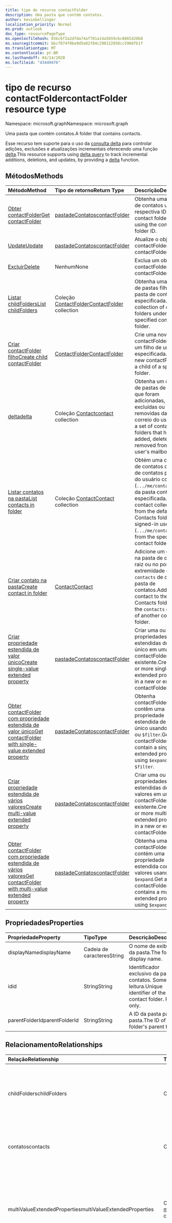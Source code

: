```yaml
---
title: tipo de recurso contactFolder
description: Uma pasta que contém contatos.
author: kevinbellinger
localization_priority: Normal
ms.prod: outlook
doc_type: resourcePageType
ms.openlocfilehash: 03bc6f2a2dfda74af701a14a5b59cbc8865420b8
ms.sourcegitcommit: bbcf074f0be9d5e02f84c290122850cc5968fb1f
ms.translationtype: MT
ms.contentlocale: pt-BR
ms.lasthandoff: 04/14/2020
ms.locfileid: "43449476"
---
```

# <a name="contactfolder-resource-type"></a><span data-ttu-id="0186c-103">tipo de recurso contactFolder</span><span class="sxs-lookup"><span data-stu-id="0186c-103">contactFolder resource type</span></span>

<span data-ttu-id="0186c-104">Namespace: microsoft.graph</span><span class="sxs-lookup"><span data-stu-id="0186c-104">Namespace: microsoft.graph</span></span>

<span data-ttu-id="0186c-105">Uma pasta que contém contatos.</span><span class="sxs-lookup"><span data-stu-id="0186c-105">A folder that contains contacts.</span></span>

<span data-ttu-id="0186c-106">Esse recurso tem suporte para o uso da [consulta delta](/graph/delta-query-overview) para controlar adições, exclusões e atualizações incrementais oferecendo uma função [delta](../api/contactfolder-delta.md).</span><span class="sxs-lookup"><span data-stu-id="0186c-106">This resource supports using [delta query](/graph/delta-query-overview) to track incremental additions, deletions, and updates, by providing a [delta](../api/contactfolder-delta.md) function.</span></span>


## <a name="methods"></a><span data-ttu-id="0186c-107">Métodos</span><span class="sxs-lookup"><span data-stu-id="0186c-107">Methods</span></span>

| <span data-ttu-id="0186c-108">Método</span><span class="sxs-lookup"><span data-stu-id="0186c-108">Method</span></span>       | <span data-ttu-id="0186c-109">Tipo de retorno</span><span class="sxs-lookup"><span data-stu-id="0186c-109">Return Type</span></span>  |<span data-ttu-id="0186c-110">Descrição</span><span class="sxs-lookup"><span data-stu-id="0186c-110">Description</span></span>|
|:---------------|:--------|:----------|
|[<span data-ttu-id="0186c-111">Obter contactFolder</span><span class="sxs-lookup"><span data-stu-id="0186c-111">Get contactFolder</span></span>](../api/contactfolder-get.md) | [<span data-ttu-id="0186c-112">pastadeContatos</span><span class="sxs-lookup"><span data-stu-id="0186c-112">contactFolder</span></span>](contactfolder.md) |<span data-ttu-id="0186c-113">Obtenha uma pasta de contatos usando a respectiva ID.</span><span class="sxs-lookup"><span data-stu-id="0186c-113">Get a contact folder by using the contact folder ID.</span></span>|
|[<span data-ttu-id="0186c-114">Update</span><span class="sxs-lookup"><span data-stu-id="0186c-114">Update</span></span>](../api/contactfolder-update.md) | [<span data-ttu-id="0186c-115">pastadeContatos</span><span class="sxs-lookup"><span data-stu-id="0186c-115">contactFolder</span></span>](contactfolder.md) |<span data-ttu-id="0186c-116">Atualize o objeto contactFolder.</span><span class="sxs-lookup"><span data-stu-id="0186c-116">Update contactFolder object.</span></span> |
|[<span data-ttu-id="0186c-117">Excluir</span><span class="sxs-lookup"><span data-stu-id="0186c-117">Delete</span></span>](../api/contactfolder-delete.md) | <span data-ttu-id="0186c-118">Nenhum</span><span class="sxs-lookup"><span data-stu-id="0186c-118">None</span></span> |<span data-ttu-id="0186c-119">Exclua um objeto contactFolder.</span><span class="sxs-lookup"><span data-stu-id="0186c-119">Delete contactFolder object.</span></span> |
|[<span data-ttu-id="0186c-120">Listar childFolders</span><span class="sxs-lookup"><span data-stu-id="0186c-120">List childFolders</span></span>](../api/contactfolder-list-childfolders.md) |<span data-ttu-id="0186c-121">Coleção [ContactFolder](contactfolder.md)</span><span class="sxs-lookup"><span data-stu-id="0186c-121">[ContactFolder](contactfolder.md) collection</span></span>| <span data-ttu-id="0186c-122">Obtenha uma coleção de pastas filho sob a pasta de contatos especificada.</span><span class="sxs-lookup"><span data-stu-id="0186c-122">Get a collection of child folders under the specified contact folder.</span></span>|
|[<span data-ttu-id="0186c-123">Criar contactFolder filho</span><span class="sxs-lookup"><span data-stu-id="0186c-123">Create child contactFolder</span></span>](../api/contactfolder-post-childfolders.md) |[<span data-ttu-id="0186c-124">ContactFolder</span><span class="sxs-lookup"><span data-stu-id="0186c-124">ContactFolder</span></span>](contactfolder.md)| <span data-ttu-id="0186c-125">Crie uma nova contactFolder como um filho de uma pasta especificada.</span><span class="sxs-lookup"><span data-stu-id="0186c-125">Create a new contactFolder as a child of a specified folder.</span></span>|
|[<span data-ttu-id="0186c-126">delta</span><span class="sxs-lookup"><span data-stu-id="0186c-126">delta</span></span>](../api/contact-delta.md)|<span data-ttu-id="0186c-127">Coleção [Contact](contact.md)</span><span class="sxs-lookup"><span data-stu-id="0186c-127">[contact](contact.md) collection</span></span>| <span data-ttu-id="0186c-128">Obtenha um conjunto de pastas de contatos que foram adicionadas, excluídas ou removidas da caixa de correio do usuário.</span><span class="sxs-lookup"><span data-stu-id="0186c-128">Get a set of contact folders that have been added, deleted, or removed from the user's mailbox.</span></span>|
|[<span data-ttu-id="0186c-129">Listar contatos na pasta</span><span class="sxs-lookup"><span data-stu-id="0186c-129">List contacts in folder</span></span>](../api/contactfolder-list-contacts.md) |<span data-ttu-id="0186c-130">Coleção [Contact](contact.md)</span><span class="sxs-lookup"><span data-stu-id="0186c-130">[Contact](contact.md) collection</span></span>| <span data-ttu-id="0186c-131">Obtém uma coleção de contatos da pasta de contatos padrão do usuário conectado (`.../me/contacts`), ou da pasta contato especificada.</span><span class="sxs-lookup"><span data-stu-id="0186c-131">Get a contact collection from the default Contacts folder of the signed-in user (`.../me/contacts`), or from the specified contact folder.</span></span>|
|[<span data-ttu-id="0186c-132">Criar contato na pasta</span><span class="sxs-lookup"><span data-stu-id="0186c-132">Create contact in folder</span></span>](../api/contactfolder-post-contacts.md) |[<span data-ttu-id="0186c-133">Contact</span><span class="sxs-lookup"><span data-stu-id="0186c-133">Contact</span></span>](contact.md)| <span data-ttu-id="0186c-134">Adicione um contato na pasta de contatos raiz ou no ponto de extremidade de `contacts` de outra pasta de contatos.</span><span class="sxs-lookup"><span data-stu-id="0186c-134">Add a contact to the root Contacts folder or to the `contacts` endpoint of another contact folder.</span></span>|
|[<span data-ttu-id="0186c-135">Criar propriedade estendida de valor único</span><span class="sxs-lookup"><span data-stu-id="0186c-135">Create single-value extended property</span></span>](../api/singlevaluelegacyextendedproperty-post-singlevalueextendedproperties.md) |[<span data-ttu-id="0186c-136">pastadeContatos</span><span class="sxs-lookup"><span data-stu-id="0186c-136">contactFolder</span></span>](contactfolder.md)  |<span data-ttu-id="0186c-137">Criar uma ou mais propriedades estendidas de valor único em uma contactFolder nova ou existente.</span><span class="sxs-lookup"><span data-stu-id="0186c-137">Create one or more single-value extended properties in a new or existing contactFolder.</span></span>   |
|[<span data-ttu-id="0186c-138">Obter contactFolder com propriedade estendida de valor único</span><span class="sxs-lookup"><span data-stu-id="0186c-138">Get contactFolder with single-value extended property</span></span>](../api/singlevaluelegacyextendedproperty-get.md)  | [<span data-ttu-id="0186c-139">pastadeContatos</span><span class="sxs-lookup"><span data-stu-id="0186c-139">contactFolder</span></span>](contactfolder.md) | <span data-ttu-id="0186c-140">Obtenha contactFolders que contêm uma propriedade estendida de valor único usando `$expand` ou `$filter`.</span><span class="sxs-lookup"><span data-stu-id="0186c-140">Get contactFolders that contain a single-value extended property by using `$expand` or `$filter`.</span></span> |
|[<span data-ttu-id="0186c-141">Criar propriedade estendida de vários valores</span><span class="sxs-lookup"><span data-stu-id="0186c-141">Create multi-value extended property</span></span>](../api/multivaluelegacyextendedproperty-post-multivalueextendedproperties.md) | [<span data-ttu-id="0186c-142">pastadeContatos</span><span class="sxs-lookup"><span data-stu-id="0186c-142">contactFolder</span></span>](contactfolder.md) | <span data-ttu-id="0186c-143">Criar uma ou mais propriedades estendidas de vários valores em uma contactFolder nova ou existente.</span><span class="sxs-lookup"><span data-stu-id="0186c-143">Create one or more multi-value extended properties in a new or existing contactFolder.</span></span>  |
|[<span data-ttu-id="0186c-144">Obter contactFolder com propriedade estendida de vários valores</span><span class="sxs-lookup"><span data-stu-id="0186c-144">Get contactFolder with multi-value extended property</span></span>](../api/multivaluelegacyextendedproperty-get.md)  | [<span data-ttu-id="0186c-145">pastadeContatos</span><span class="sxs-lookup"><span data-stu-id="0186c-145">contactFolder</span></span>](contactfolder.md) | <span data-ttu-id="0186c-146">Obtenha uma contactFolder que contém uma propriedade estendida com vários valores usando `$expand`.</span><span class="sxs-lookup"><span data-stu-id="0186c-146">Get a contactFolder that contains a multi-value extended property by using `$expand`.</span></span> |

## <a name="properties"></a><span data-ttu-id="0186c-147">Propriedades</span><span class="sxs-lookup"><span data-stu-id="0186c-147">Properties</span></span>
| <span data-ttu-id="0186c-148">Propriedade</span><span class="sxs-lookup"><span data-stu-id="0186c-148">Property</span></span>     | <span data-ttu-id="0186c-149">Tipo</span><span class="sxs-lookup"><span data-stu-id="0186c-149">Type</span></span>   |<span data-ttu-id="0186c-150">Descrição</span><span class="sxs-lookup"><span data-stu-id="0186c-150">Description</span></span>|
|:---------------|:--------|:----------|
|<span data-ttu-id="0186c-151">displayName</span><span class="sxs-lookup"><span data-stu-id="0186c-151">displayName</span></span>|<span data-ttu-id="0186c-152">Cadeia de caracteres</span><span class="sxs-lookup"><span data-stu-id="0186c-152">String</span></span>|<span data-ttu-id="0186c-153">O nome de exibição da pasta.</span><span class="sxs-lookup"><span data-stu-id="0186c-153">The folder's display name.</span></span>|
|<span data-ttu-id="0186c-154">id</span><span class="sxs-lookup"><span data-stu-id="0186c-154">id</span></span>|<span data-ttu-id="0186c-155">String</span><span class="sxs-lookup"><span data-stu-id="0186c-155">String</span></span>|<span data-ttu-id="0186c-p101">Identificador exclusivo da pasta de contatos. Somente leitura.</span><span class="sxs-lookup"><span data-stu-id="0186c-p101">Unique identifier of the contact folder. Read-only.</span></span>|
|<span data-ttu-id="0186c-158">parentFolderId</span><span class="sxs-lookup"><span data-stu-id="0186c-158">parentFolderId</span></span>|<span data-ttu-id="0186c-159">String</span><span class="sxs-lookup"><span data-stu-id="0186c-159">String</span></span>|<span data-ttu-id="0186c-160">A ID da pasta pai da pasta.</span><span class="sxs-lookup"><span data-stu-id="0186c-160">The ID of the folder's parent folder.</span></span>|

## <a name="relationships"></a><span data-ttu-id="0186c-161">Relacionamento</span><span class="sxs-lookup"><span data-stu-id="0186c-161">Relationships</span></span>
| <span data-ttu-id="0186c-162">Relação</span><span class="sxs-lookup"><span data-stu-id="0186c-162">Relationship</span></span> | <span data-ttu-id="0186c-163">Tipo</span><span class="sxs-lookup"><span data-stu-id="0186c-163">Type</span></span>   |<span data-ttu-id="0186c-164">Descrição</span><span class="sxs-lookup"><span data-stu-id="0186c-164">Description</span></span>|
|:---------------|:--------|:----------|
|<span data-ttu-id="0186c-165">childFolders</span><span class="sxs-lookup"><span data-stu-id="0186c-165">childFolders</span></span>|<span data-ttu-id="0186c-166">Coleção [ContactFolder](contactfolder.md)</span><span class="sxs-lookup"><span data-stu-id="0186c-166">[ContactFolder](contactfolder.md) collection</span></span>|<span data-ttu-id="0186c-p102">A coleção de pastas filho na pasta. Propriedade de navegação. Somente leitura. Anulável.</span><span class="sxs-lookup"><span data-stu-id="0186c-p102">The collection of child folders in the folder. Navigation property. Read-only. Nullable.</span></span>|
|<span data-ttu-id="0186c-171">contatos</span><span class="sxs-lookup"><span data-stu-id="0186c-171">contacts</span></span>|<span data-ttu-id="0186c-172">Coleção [Contact](contact.md)</span><span class="sxs-lookup"><span data-stu-id="0186c-172">[Contact](contact.md) collection</span></span>|<span data-ttu-id="0186c-p103">Os contatos na pasta. Propriedade de navegação. Somente leitura. Anulável.</span><span class="sxs-lookup"><span data-stu-id="0186c-p103">The contacts in the folder. Navigation property. Read-only. Nullable.</span></span>|
|<span data-ttu-id="0186c-177">multiValueExtendedProperties</span><span class="sxs-lookup"><span data-stu-id="0186c-177">multiValueExtendedProperties</span></span>|<span data-ttu-id="0186c-178">Coleção [multiValueLegacyExtendedProperty](multivaluelegacyextendedproperty.md)</span><span class="sxs-lookup"><span data-stu-id="0186c-178">[multiValueLegacyExtendedProperty](multivaluelegacyextendedproperty.md) collection</span></span>| <span data-ttu-id="0186c-p104">A coleção de propriedades estendidas de vários valores definidas para a contactFolder. Somente leitura. Anulável.</span><span class="sxs-lookup"><span data-stu-id="0186c-p104">The collection of multi-value extended properties defined for the contactFolder. Read-only. Nullable.</span></span>|
|<span data-ttu-id="0186c-182">singleValueExtendedProperties</span><span class="sxs-lookup"><span data-stu-id="0186c-182">singleValueExtendedProperties</span></span>|<span data-ttu-id="0186c-183">Coleção [singleValueLegacyExtendedProperty](singlevaluelegacyextendedproperty.md)</span><span class="sxs-lookup"><span data-stu-id="0186c-183">[singleValueLegacyExtendedProperty](singlevaluelegacyextendedproperty.md) collection</span></span>| <span data-ttu-id="0186c-p105">A coleção de propriedades estendidas de vários valores definidas para a contactFolder. Somente leitura. Anulável.</span><span class="sxs-lookup"><span data-stu-id="0186c-p105">The collection of single-value extended properties defined for the contactFolder. Read-only. Nullable.</span></span>|

## <a name="json-representation"></a><span data-ttu-id="0186c-187">Representação JSON</span><span class="sxs-lookup"><span data-stu-id="0186c-187">JSON representation</span></span>

<span data-ttu-id="0186c-188">Veja a seguir uma representação JSON do recurso</span><span class="sxs-lookup"><span data-stu-id="0186c-188">Here is a JSON representation of the resource</span></span>

<!--{
  "blockType": "resource",
  "optionalProperties": [
    "childFolders",
    "contacts",
    "multiValueExtendedProperties",
    "singleValueExtendedProperties"
  ],
  "keyProperty": "id",
  "baseType": "microsoft.graph.entity",
  "@odata.type": "microsoft.graph.contactFolder",
  "@odata.annotations": [
    {
      "property": "childFolders",
      "capabilities": {
        "navigability": "single",
        "changeTracking": false,
        "searchable": false
      }
    },
    {
      "property": "contacts",
      "capabilities": {
        "changeTracking": true,
        "navigability": "single",
        "searchable": false
      }
    }
  ]
}-->

```json
{
  "displayName": "string",
  "id": "string (identifier)",
  "parentFolderId": "string"
}

```

## <a name="see-also"></a><span data-ttu-id="0186c-189">Confira também</span><span class="sxs-lookup"><span data-stu-id="0186c-189">See also</span></span>

- [<span data-ttu-id="0186c-190">Usar a consulta delta para controlar alterações nos dados do Microsoft Graph</span><span class="sxs-lookup"><span data-stu-id="0186c-190">Use delta query to track changes in Microsoft Graph data</span></span>](/graph/delta-query-overview)
- [<span data-ttu-id="0186c-191">Obter as alterações incrementais para as mensagens em uma pasta</span><span class="sxs-lookup"><span data-stu-id="0186c-191">Get incremental changes to messages in a folder</span></span>](/graph/delta-query-messages)


<!-- uuid: 8fcb5dbc-d5aa-4681-8e31-b001d5168d79
2015-10-25 14:57:30 UTC -->
<!-- {
  "type": "#page.annotation",
  "description": "contactFolder resource",
  "keywords": "",
  "section": "documentation",
  "tocPath": ""
}-->
